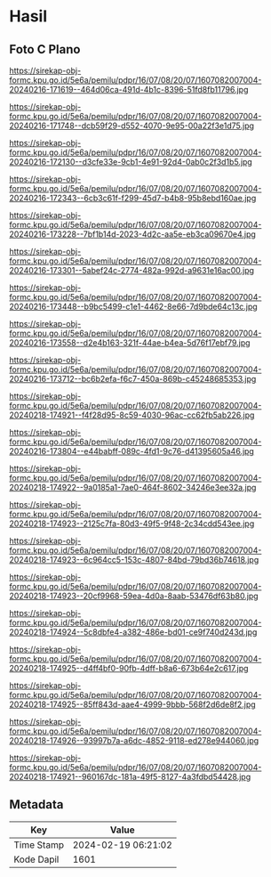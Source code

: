 # Hasil

## Foto C Plano

https://sirekap-obj-formc.kpu.go.id/5e6a/pemilu/pdpr/16/07/08/20/07/1607082007004-20240216-171619--464d06ca-491d-4b1c-8396-51fd8fb11796.jpg

https://sirekap-obj-formc.kpu.go.id/5e6a/pemilu/pdpr/16/07/08/20/07/1607082007004-20240216-171748--dcb59f29-d552-4070-9e95-00a22f3e1d75.jpg

https://sirekap-obj-formc.kpu.go.id/5e6a/pemilu/pdpr/16/07/08/20/07/1607082007004-20240216-172130--d3cfe33e-9cb1-4e91-92d4-0ab0c2f3d1b5.jpg

https://sirekap-obj-formc.kpu.go.id/5e6a/pemilu/pdpr/16/07/08/20/07/1607082007004-20240216-172343--6cb3c61f-f299-45d7-b4b8-95b8ebd160ae.jpg

https://sirekap-obj-formc.kpu.go.id/5e6a/pemilu/pdpr/16/07/08/20/07/1607082007004-20240216-173228--7bf1b14d-2023-4d2c-aa5e-eb3ca09670e4.jpg

https://sirekap-obj-formc.kpu.go.id/5e6a/pemilu/pdpr/16/07/08/20/07/1607082007004-20240216-173301--5abef24c-2774-482a-992d-a9631e16ac00.jpg

https://sirekap-obj-formc.kpu.go.id/5e6a/pemilu/pdpr/16/07/08/20/07/1607082007004-20240216-173448--b9bc5499-c1e1-4462-8e66-7d9bde64c13c.jpg

https://sirekap-obj-formc.kpu.go.id/5e6a/pemilu/pdpr/16/07/08/20/07/1607082007004-20240216-173558--d2e4b163-321f-44ae-b4ea-5d76f17ebf79.jpg

https://sirekap-obj-formc.kpu.go.id/5e6a/pemilu/pdpr/16/07/08/20/07/1607082007004-20240216-173712--bc6b2efa-f6c7-450a-869b-c45248685353.jpg

https://sirekap-obj-formc.kpu.go.id/5e6a/pemilu/pdpr/16/07/08/20/07/1607082007004-20240218-174921--f4f28d95-8c59-4030-96ac-cc62fb5ab226.jpg

https://sirekap-obj-formc.kpu.go.id/5e6a/pemilu/pdpr/16/07/08/20/07/1607082007004-20240216-173804--e44babff-089c-4fd1-9c76-d41395605a46.jpg

https://sirekap-obj-formc.kpu.go.id/5e6a/pemilu/pdpr/16/07/08/20/07/1607082007004-20240218-174922--9a0185a1-7ae0-464f-8602-34246e3ee32a.jpg

https://sirekap-obj-formc.kpu.go.id/5e6a/pemilu/pdpr/16/07/08/20/07/1607082007004-20240218-174923--2125c7fa-80d3-49f5-9f48-2c34cdd543ee.jpg

https://sirekap-obj-formc.kpu.go.id/5e6a/pemilu/pdpr/16/07/08/20/07/1607082007004-20240218-174923--6c964cc5-153c-4807-84bd-79bd36b74618.jpg

https://sirekap-obj-formc.kpu.go.id/5e6a/pemilu/pdpr/16/07/08/20/07/1607082007004-20240218-174923--20cf9968-59ea-4d0a-8aab-53476df63b80.jpg

https://sirekap-obj-formc.kpu.go.id/5e6a/pemilu/pdpr/16/07/08/20/07/1607082007004-20240218-174924--5c8dbfe4-a382-486e-bd01-ce9f740d243d.jpg

https://sirekap-obj-formc.kpu.go.id/5e6a/pemilu/pdpr/16/07/08/20/07/1607082007004-20240218-174925--d4ff4bf0-90fb-4dff-b8a6-673b64e2c617.jpg

https://sirekap-obj-formc.kpu.go.id/5e6a/pemilu/pdpr/16/07/08/20/07/1607082007004-20240218-174925--85ff843d-aae4-4999-9bbb-568f2d6de8f2.jpg

https://sirekap-obj-formc.kpu.go.id/5e6a/pemilu/pdpr/16/07/08/20/07/1607082007004-20240218-174926--93997b7a-a6dc-4852-9118-ed278e944060.jpg

https://sirekap-obj-formc.kpu.go.id/5e6a/pemilu/pdpr/16/07/08/20/07/1607082007004-20240218-174921--960167dc-181a-49f5-8127-4a3fdbd54428.jpg


## Metadata

| Key        | Value               |
| ---------- | ------------------- |
| Time Stamp | 2024-02-19 06:21:02 |
| Kode Dapil | 1601                |



